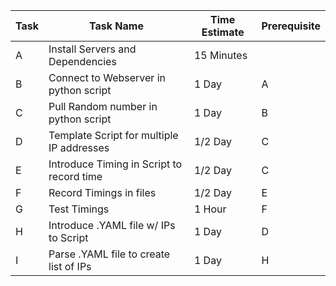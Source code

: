 | Task | Task Name                                 | Time Estimate | Prerequisite |
| ---- | ----------------------------------------- | ------------- | ------------ |
| A    | Install Servers and Dependencies          | 15 Minutes    |              |
| B    | Connect to Webserver in python script     | 1 Day         | A            |
| C    | Pull Random number in python script       | 1 Day         | B            |
| D    | Template Script for multiple IP addresses | 1/2 Day       | C            |
| E    | Introduce Timing in Script to record time | 1/2 Day       | C            |
| F    | Record Timings in files                   | 1/2 Day       | E            |
| G    | Test Timings                              | 1 Hour        | F            |
| H    | Introduce .YAML file w/ IPs to Script     | 1 Day         | D            |
| I    | Parse .YAML file to create list of IPs    | 1 Day         | H            |
